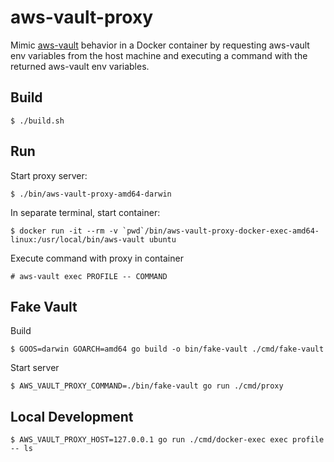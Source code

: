 # aws-vault-proxy

Mimic [aws-vault](https://github.com/99designs/aws-vault) behavior in a Docker container by requesting aws-vault env variables from the host machine and executing a command with the returned aws-vault env variables.

## Build

```
$ ./build.sh
```

## Run

Start proxy server:
```
$ ./bin/aws-vault-proxy-amd64-darwin
```

In separate terminal, start container:
```
$ docker run -it --rm -v `pwd`/bin/aws-vault-proxy-docker-exec-amd64-linux:/usr/local/bin/aws-vault ubuntu
```

Execute command with proxy in container
```
# aws-vault exec PROFILE -- COMMAND
```

## Fake Vault

Build
```
$ GOOS=darwin GOARCH=amd64 go build -o bin/fake-vault ./cmd/fake-vault
```

Start server
```
$ AWS_VAULT_PROXY_COMMAND=./bin/fake-vault go run ./cmd/proxy
```

## Local Development

```
$ AWS_VAULT_PROXY_HOST=127.0.0.1 go run ./cmd/docker-exec exec profile -- ls
```